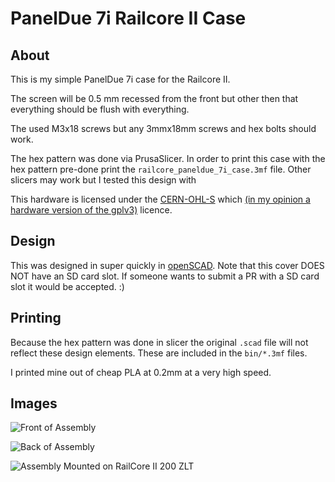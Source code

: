 # PanelDue 7i Railcore II Case

## About

This is my simple PanelDue 7i case for the Railcore II.

The screen will be 0.5 mm recessed from the front but other then that everything should be flush with everything.
 
The used M3x18 screws but any 3mmx18mm screws and hex bolts should work.

The hex pattern was done via PrusaSlicer. In order to print this case with the hex pattern pre-done print the `railcore_paneldue_7i_case.3mf` file. Other slicers may work but I tested this design with 

This hardware is licensed under the [CERN-OHL-S](https://ohwr.org/project/cernohl/wikis/uploads/002d0b7d5066e6b3829168730237bddb/cern_ohl_s_v2.txt) which [(in my opinion a hardware version of the gplv3)](https://ohwr.org/project/cernohl/wikis/faq) licence.

## Design
This was designed in super quickly in [openSCAD](https://www.openscad.org/). Note that this cover DOES NOT have an SD card slot. If someone wants to submit a PR with a SD card slot it would be accepted. :)

## Printing
Because the hex pattern was done in slicer the original `.scad` file will not reflect these design elements. These are included in the `bin/*.3mf` files.

I printed mine out of cheap PLA at 0.2mm at a very high speed. 

## Images

![Front of Assembly](https://raw.githubusercontent.com/mholiv/Open-Nutrient-Lattice/master/images/front.jpg)

![Back of Assembly](https://raw.githubusercontent.com/mholiv/Open-Nutrient-Lattice/master/images/back.jpg)

![Assembly Mounted on RailCore II 200 ZLT](https://raw.githubusercontent.com/mholiv/Open-Nutrient-Lattice/master/images/mounted.jpg)